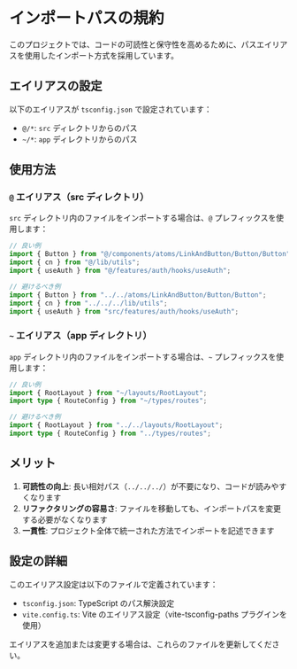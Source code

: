 # インポートパスの規約

このプロジェクトでは、コードの可読性と保守性を高めるために、パスエイリアスを使用したインポート方式を採用しています。

## エイリアスの設定

以下のエイリアスが `tsconfig.json` で設定されています：

- `@/*`: `src` ディレクトリからのパス
- `~/*`: `app` ディレクトリからのパス

## 使用方法

### `@` エイリアス（src ディレクトリ）

`src` ディレクトリ内のファイルをインポートする場合は、`@` プレフィックスを使用します：

```typescript
// 良い例
import { Button } from "@/components/atoms/LinkAndButton/Button/Button";
import { cn } from "@/lib/utils";
import { useAuth } from "@/features/auth/hooks/useAuth";

// 避けるべき例
import { Button } from "../../atoms/LinkAndButton/Button/Button";
import { cn } from "../../../lib/utils";
import { useAuth } from "src/features/auth/hooks/useAuth";
```

### `~` エイリアス（app ディレクトリ）

`app` ディレクトリ内のファイルをインポートする場合は、`~` プレフィックスを使用します：

```typescript
// 良い例
import { RootLayout } from "~/layouts/RootLayout";
import type { RouteConfig } from "~/types/routes";

// 避けるべき例
import { RootLayout } from "../../layouts/RootLayout";
import type { RouteConfig } from "../types/routes";
```

## メリット

1. **可読性の向上**: 長い相対パス（`../../../`）が不要になり、コードが読みやすくなります
2. **リファクタリングの容易さ**: ファイルを移動しても、インポートパスを変更する必要がなくなります
3. **一貫性**: プロジェクト全体で統一された方法でインポートを記述できます

## 設定の詳細

このエイリアス設定は以下のファイルで定義されています：

- `tsconfig.json`: TypeScript のパス解決設定
- `vite.config.ts`: Vite のエイリアス設定（vite-tsconfig-paths プラグインを使用）

エイリアスを追加または変更する場合は、これらのファイルを更新してください。
